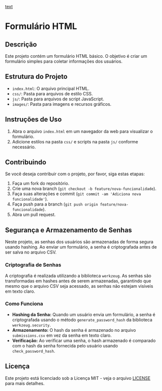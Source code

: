 [text](README.md)
# Formulário HTML

## Descrição

Este projeto contém um formulário HTML básico. O objetivo é criar um formulário simples para coletar informações dos usuários.

## Estrutura do Projeto

- `index.html`: O arquivo principal HTML.
- `css/`: Pasta para arquivos de estilo CSS.
- `js/`: Pasta para arquivos de script JavaScript.
- `images/`: Pasta para imagens e recursos gráficos.

## Instruções de Uso

1. Abra o arquivo `index.html` em um navegador da web para visualizar o formulário.
2. Adicione estilos na pasta `css/` e scripts na pasta `js/` conforme necessário.

## Contribuindo

Se você deseja contribuir com o projeto, por favor, siga estas etapas:
1. Faça um fork do repositório.
2. Crie uma nova branch (`git checkout -b feature/nova-funcionalidade`).
3. Faça suas alterações e commit (`git commit -am 'Adiciona nova funcionalidade'`).
4. Faça push para a branch (`git push origin feature/nova-funcionalidade`).
5. Abra um pull request.

## Segurança e Armazenamento de Senhas

Neste projeto, as senhas dos usuários são armazenadas de forma segura usando hashing. Ao enviar um formulário, a senha é criptografada antes de ser salva no arquivo CSV.

### Criptografia de Senhas

A criptografia é realizada utilizando a biblioteca `werkzeug`. As senhas são transformadas em hashes antes de serem armazenadas, garantindo que mesmo que o arquivo CSV seja acessado, as senhas não estejam visíveis em texto claro.

### Como Funciona

- **Hashing da Senha:** Quando um usuário envia um formulário, a senha é criptografada usando o método `generate_password_hash` da biblioteca `werkzeug.security`.
- **Armazenamento:** O hash da senha é armazenado no arquivo `submissions.csv` em vez da senha em texto claro.
- **Verificação:** Ao verificar uma senha, o hash armazenado é comparado com o hash da senha fornecida pelo usuário usando `check_password_hash`.


## Licença

Este projeto está licenciado sob a Licença MIT - veja o arquivo [LICENSE](LICENSE) para mais detalhes.
